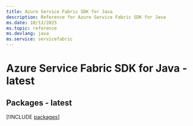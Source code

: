```yaml
---
title: Azure Service Fabric SDK for Java
description: Reference for Azure Service Fabric SDK for Java
ms.date: 10/13/2025
ms.topic: reference
ms.devlang: java
ms.service: servicefabric
---
```

# Azure Service Fabric SDK for Java - latest
## Packages - latest
[!INCLUDE [packages](service-fabric-index.md)]